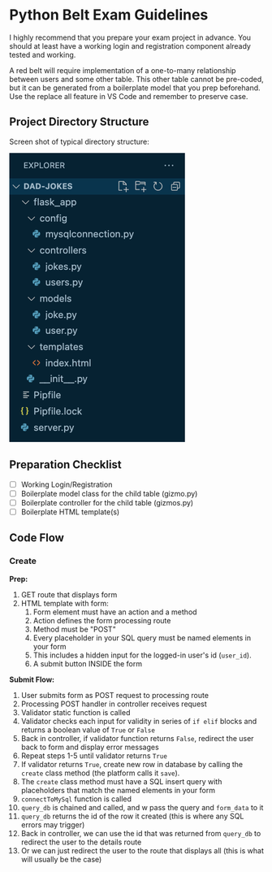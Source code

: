 # Python Belt Exam Guidelines
I highly recommend that you prepare your exam project in advance. You should at least have a working login and registration component already tested and working.

A red belt will require implementation of a one-to-many relationship between users and some other table. This other table cannot be pre-coded, but it can be generated from a boilerplate model that you prep beforehand. Use the replace all feature in VS Code and remember to preserve case.

## Project Directory Structure
Screen shot of typical directory structure:

![flask app structure](./flask-app-structure.png)

## Preparation Checklist
- [ ] Working Login/Registration
- [ ] Boilerplate model class for the child table (gizmo.py)
- [ ] Boilerplate controller for the child table (gizmos.py)
- [ ] Boilerplate HTML template(s)

## Code Flow

### Create
**Prep:**
1. GET route that displays form
2. HTML template with form:
   1. Form element must have an action and a method
   2. Action defines the form processing route
   3. Method must be "POST"
   4. Every placeholder in your SQL query must be named elements in your form
   5. This includes a hidden input for the logged-in user's id (`user_id`).
   6. A submit button INSIDE the form

**Submit Flow:**
1. User submits form as POST request to processing route
2. Processing POST handler in controller receives request
3. Validator static function is called
4. Validator checks each input for validity in series of `if elif` blocks and returns a boolean value of `True` or `False`
5. Back in controller, if validator function returns `False`, redirect the user back to form and display error messages
6. Repeat steps 1-5 until validator returns `True`
7. If validator returns `True`, create new row in database by calling the `create` class method (the platform calls it `save`).
8. The `create` class method must have a SQL insert query with placeholders that match the named elements in your form
9. `connectToMySql` function is called
10. `query_db` is chained and called, and w pass the query and `form_data` to it
11. `query_db` returns the id of the row it created (this is where any SQL errors may trigger)
12. Back in controller, we can use the id that was returned from `query_db` to redirect the user to the details route
13. Or we can just redirect the user to the route that displays all (this is what will usually be the case)